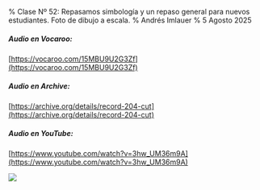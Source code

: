 % Clase Nº 52: Repasamos simbología y un repaso general para nuevos estudiantes. Foto de dibujo a escala.
% Andrés Imlauer
% 5 Agosto 2025

##### Audio en Vocaroo:

[https://vocaroo.com/15MBU9U2G3Zf](https://vocaroo.com/15MBU9U2G3Zf)

##### Audio en Archive:

[https://archive.org/details/record-204-cut](https://archive.org/details/record-204-cut)

##### Audio en YouTube:

[https://www.youtube.com/watch?v=3hw_UM36m9A](https://www.youtube.com/watch?v=3hw_UM36m9A)

![](https://blogger.googleusercontent.com/img/b/R29vZ2xl/AVvXsEgen8l7Ew7bg8ShgqSYVMQEsaz-5bLMzAsC_wZJVS1O3vdUyVVcRldAQ-r-WX22yC2MB_9_ijkpz4SyJEwIxQJVpcN1UTYsyGy-V4V_ZaYu8Efz-m5f0rOtJfRtNSMOeEijTMJn8h_S4xpl-PJI54w5Ev96TH39LgKj9GSQznd6FIFboIA-pNcrHURDEoE/s4160/IMG_20250805_185125382.jpg)
